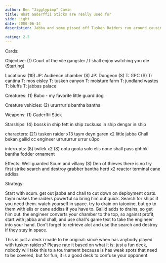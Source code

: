 ```yaml
---
author: Ben "Jigglypimp" Cavin
title: What Gaderffii Sticks are really used for
side: Light
date: 2000-06-14
description: Jabba and some pissed off Tusken Raiders run around causing a ruckuss.

rating: 2.5
---
```

Cards: 

Objective: (1)
Court of the vile gangster / I shall enjoy watching you die (Starting)

Locations: (10)
JP: Audience chamber (S)
JP: Dungeon (S)
T: GPC (S)
T: cantina
T: mos eisley
T: tusken canyon
T: moisture farm
T: jundland wastes
T: bluffs
T: jabbas palace

Creatures: (1)
Bubo - my favorite little guard dog

Creature vehicles: (2)
ururrrur's bantha
bantha

Weapons: (1)
Gaderffii Stick

Starships: (4)
bossk in ship
fett in ship
zuckuss in ship
dengar in ship

characters: (21)
tusken raider x13
taym deyn garen x2
little jabba
Chall bekan
gailid
cc engineer
urrururrur
urrur
u3po

interrupts: (8)
twilek x2 (S)
oota goota solo
elis
none shall pass
ghhhk
bantha fodder
ornament

Effects:
Well guarded
Scum and villany (S)
Den of thieves
there is no try
first strike
search and destroy
grabber
bantha herd x2
reactor terminal
cane addiss


Strategy: 

Start with scum. get out jabba and chall to cut down on deployment costs. taym makes the raiders powerful so bring him out quick.
Search for ships if you need them. watch yourself in space.
try to drain on tatooine, but go to them with elis or cane addiss if you have to.
Gailid adds to drains, so get him out.
the engineer converts your chamber to the top, so against profit, start with jabba and chall, and use chall's game text to take the engineer into your hand. Don't forget to retrieve alot and use the search and destroy if they stay in space.

This is just a deck i made to be original: since when has anybody played with tusken raiders? Please rate it based on what it is: just a fun deck, nobody will take this to a tournament because is has weak spots that need to be covered, but for fun, it is a good deck to confuse your opponent.
